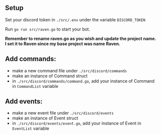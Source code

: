 ## Setup
Set your discord token in `./src/.env` under the variable `DISCORD_TOKEN`

Run `go run src/raven.go` to start your bot.

__Remember to rename raven.go as you wish and update the project name.<br />
I set it to Raven since my base project was name Raven.__

## Add commands:
- make a new command file under `./src/discord/commands`
- make an instance of Command struct
- in `./src/discord/commands/command.go`, add your instance of Command in `CommandList` variable

## Add events:
- make a new event file under `./src/discord/events`
- make an instance of Event struct
- in `./src/discord/events/event.go`, add your instance of Event in `EventList` variable
